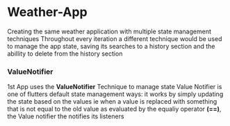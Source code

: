 # Weather-App
Creating the same weather application with multiple state management techniques
Throughout every iteration a different technique would be used to manage the app state, saving its searches to a history section and the abillity to delete from the history section

### ValueNotifier
1st App uses the **ValueNotifier** Technique to manage state
Value Notifier is one of flutters default state management ways: it works by simply updating the state based on the values
ie when a value is replaced with something that is not equal to the old value as evaluated by the equaliy operator **(==)**, the Value notifier the notifies its listeners
